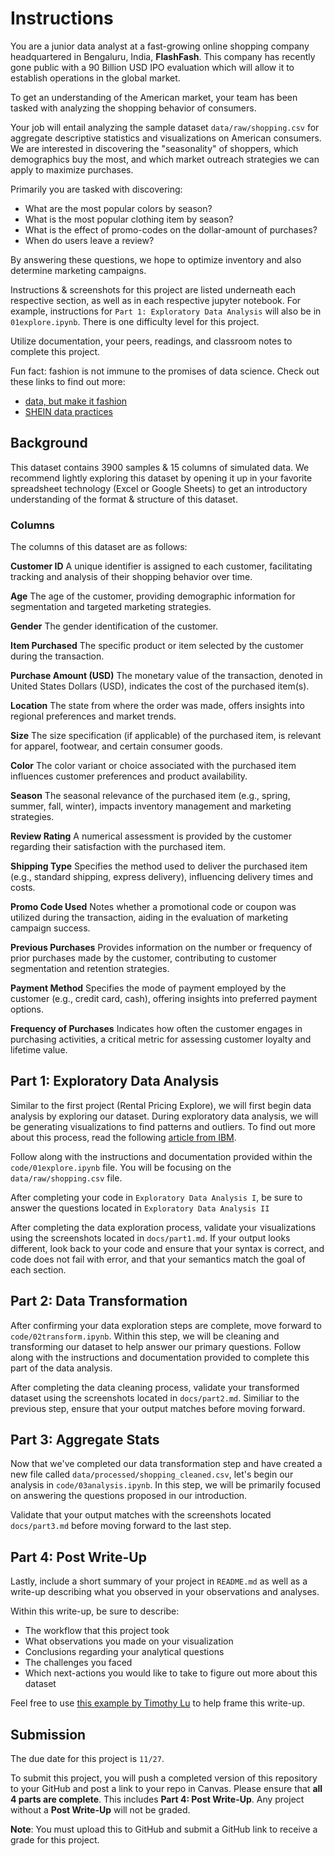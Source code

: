 # Instructions

You are a junior data analyst at a fast-growing online shopping company headquartered in Bengaluru, India, **FlashFash**. This company has recently gone public with a 90 Billion USD IPO evaluation which will allow it to establish operations in the global market.

To get an understanding of the American market, your team has been tasked with analyzing the shopping behavior of consumers. 

Your job will entail analyzing the sample dataset `data/raw/shopping.csv` for aggregate descriptive statistics and visualizations on American consumers. We are interested in discovering the "seasonality" of shoppers, which demographics buy the most, and which market outreach strategies we can apply to maximize purchases.

Primarily you are tasked with discovering:

* What are the most popular colors by season?
* What is the most popular clothing item by season?
* What is the effect of promo-codes on the dollar-amount of purchases?
* When do users leave a review?

By answering these questions, we hope to optimize inventory and also determine marketing campaigns. 

Instructions & screenshots for this project are listed underneath each respective section, as well as in each respective jupyter notebook. For example, instructions for `Part 1: Exploratory Data Analysis` will also be in `01explore.ipynb`. There is one difficulty level for this project.

Utilize documentation, your peers, readings, and classroom notes to complete this project. 

Fun fact: fashion is not immune to the promises of data science. Check out these links to find out more:
* [data, but make it fashion](https://databutmakeitfashion.com/)
* [SHEIN data practices](https://news.sophos.com/en-us/2023/03/10/shein-shopping-app-goes-rogue-grabs-price-and-url-data-from-your-clipboard/)

## Background

This dataset contains 3900 samples & 15 columns of simulated data. We recommend lightly exploring this dataset by opening it up in your favorite spreadsheet technology (Excel or Google Sheets) to get an introductory understanding of the format & structure of this dataset.

### Columns

The columns of this dataset are as follows:

**Customer ID**
A unique identifier is assigned to each customer, facilitating tracking and analysis of their shopping behavior over time.

**Age**
The age of the customer, providing demographic information for segmentation and targeted marketing strategies.

**Gender**
The gender identification of the customer.

**Item Purchased**
The specific product or item selected by the customer during the transaction.

**Purchase Amount (USD)**
The monetary value of the transaction, denoted in United States Dollars (USD), indicates the cost of the purchased item(s).

**Location**
The state from where the order was made, offers insights into regional preferences and market trends.

**Size**
The size specification (if applicable) of the purchased item, is relevant for apparel, footwear, and certain consumer goods.

**Color**
The color variant or choice associated with the purchased item influences customer preferences and product availability.

**Season**
The seasonal relevance of the purchased item (e.g., spring, summer, fall, winter), impacts inventory management and marketing strategies.

**Review Rating**
A numerical assessment is provided by the customer regarding their satisfaction with the purchased item.

**Shipping Type**
Specifies the method used to deliver the purchased item (e.g., standard shipping, express delivery), influencing delivery times and costs.

**Promo Code Used**
Notes whether a promotional code or coupon was utilized during the transaction, aiding in the evaluation of marketing campaign success.

**Previous Purchases**
Provides information on the number or frequency of prior purchases made by the customer, contributing to customer segmentation and retention strategies.

**Payment Method**
Specifies the mode of payment employed by the customer (e.g., credit card, cash), offering insights into preferred payment options.

**Frequency of Purchases**
Indicates how often the customer engages in purchasing activities, a critical metric for assessing customer loyalty and lifetime value.

## Part 1: Exploratory Data Analysis

Similar to the first project (Rental Pricing Explore), we will first begin data analysis by exploring our dataset. During exploratory data analysis, we will be generating visualizations to find patterns and outliers. To find out more about this process, read the following [article from IBM](https://www.ibm.com/topics/exploratory-data-analysis).

Follow along with the instructions and documentation provided within the `code/01explore.ipynb` file. You will be focusing on the `data/raw/shopping.csv` file. 

After completing your code in `Exploratory Data Analysis I`, be sure to answer the questions located in `Exploratory Data Analysis II`

After completing the data exploration process, validate your visualizations using the screenshots located in `docs/part1.md`. If your output looks different, look back to your code and ensure that your syntax is correct, and code does not fail with error, and that your semantics match the goal of each section.

## Part 2: Data Transformation

After confirming your data exploration steps are complete, move forward to `code/02transform.ipynb`. Within this step, we will be cleaning and transforming our dataset to help answer our primary questions. Follow along with the instructions and documentation provided to complete this part of the data analysis.

After completing the data cleaning process, validate your transformed dataset using the screenshots located in `docs/part2.md`. Similiar to the previous step, ensure that your output matches before moving forward.

## Part 3: Aggregate Stats

Now that we've completed our data transformation step and have created a new file called `data/processed/shopping_cleaned.csv`, let's begin our analysis in `code/03analysis.ipynb`. In this step, we will be primarily focused on answering the questions proposed in our introduction. 

Validate that your output matches with the screenshots located `docs/part3.md` before moving forward to the last step.

## Part 4: Post Write-Up

Lastly, include a short summary of your project in `README.md` as well as a write-up describing what you observed in your observations and analyses.

Within this write-up, be sure to describe:

* The workflow that this project took
* What observations you made on your visualization
* Conclusions regarding your analytical questions
* The challenges you faced
* Which next-actions you would like to take to figure out more about this dataset

Feel free to use [this example by Timothy Lu](https://github.com/lutimoth/SpringboardMay2022/blob/main/Data%20Science%20Pipeline/LondonBoroughs/Unit%204%20Challenge%20-%20Tier%203_TimothyLu.ipynb) to help frame this write-up.

## Submission

The due date for this project is `11/27`.

To submit this project, you will push a completed version of this repository to your GitHub and post a link to your repo in Canvas. Please ensure that **all 4 parts are complete**. This includes **Part 4: Post Write-Up**. Any project without a **Post Write-Up** will not be graded.

**Note**: You must upload this to GitHub and submit a GitHub link to receive a grade for this project.
